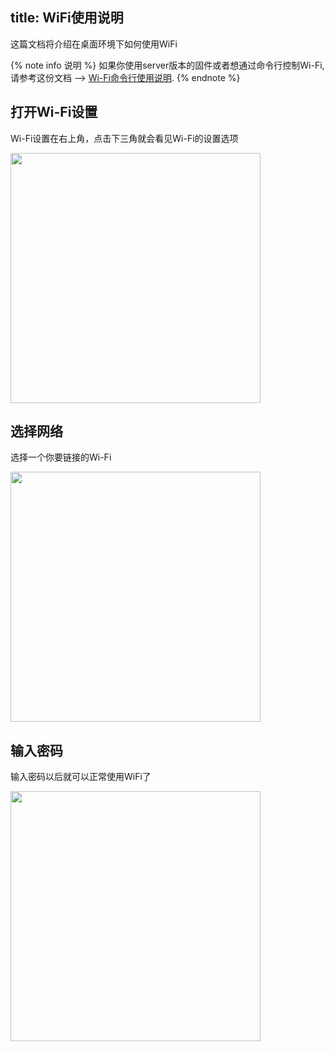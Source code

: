 title: WiFi使用说明
---

这篇文档将介绍在桌面环境下如何使用WiFi

{% note info 说明 %}
如果你使用server版本的固件或者想通过命令行控制Wi-Fi,请参考这份文档 --> [Wi-Fi命令行使用说明](WifiUsageCommand.html).
{% endnote %}


## 打开Wi-Fi设置

Wi-Fi设置在右上角，点击下三角就会看见Wi-Fi的设置选项

<img src="/linux/images/vim1/wifi-setting.png" width="400px">

## 选择网络

选择一个你要链接的Wi-Fi

<img src="/linux/images/vim1/wifi-select.png" width="400px">

## 输入密码

输入密码以后就可以正常使用WiFi了

<img src="/linux/images/vim1/wifi-password.png" width="400px">
